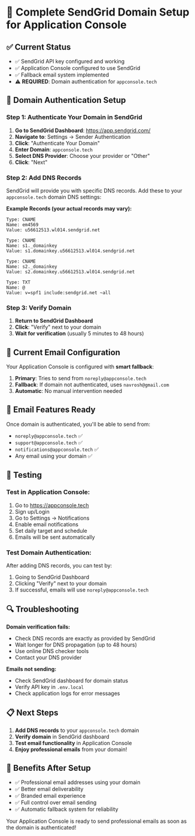 # 🚀 Complete SendGrid Domain Setup for Application Console

## ✅ Current Status
- ✅ SendGrid API key configured and working
- ✅ Application Console configured to use SendGrid
- ✅ Fallback email system implemented
- ⚠️ **REQUIRED**: Domain authentication for `appconsole.tech`

## 🔧 Domain Authentication Setup

### Step 1: Authenticate Your Domain in SendGrid

1. **Go to SendGrid Dashboard**: https://app.sendgrid.com/
2. **Navigate to**: Settings → Sender Authentication
3. **Click**: "Authenticate Your Domain"
4. **Enter Domain**: `appconsole.tech`
5. **Select DNS Provider**: Choose your provider or "Other"
6. **Click**: "Next"

### Step 2: Add DNS Records

SendGrid will provide you with specific DNS records. Add these to your `appconsole.tech` domain DNS settings:

**Example Records (your actual records may vary):**
```
Type: CNAME
Name: em4569
Value: u56612513.wl014.sendgrid.net

Type: CNAME  
Name: s1._domainkey
Value: s1.domainkey.u56612513.wl014.sendgrid.net

Type: CNAME
Name: s2._domainkey  
Value: s2.domainkey.u56612513.wl014.sendgrid.net

Type: TXT
Name: @
Value: v=spf1 include:sendgrid.net ~all
```

### Step 3: Verify Domain

1. **Return to SendGrid Dashboard**
2. **Click**: "Verify" next to your domain
3. **Wait for verification** (usually 5 minutes to 48 hours)

## 🎯 Current Email Configuration

Your Application Console is configured with **smart fallback**:

1. **Primary**: Tries to send from `noreply@appconsole.tech`
2. **Fallback**: If domain not authenticated, uses `navrosh@gmail.com`
3. **Automatic**: No manual intervention needed

## 📧 Email Features Ready

Once domain is authenticated, you'll be able to send from:
- `noreply@appconsole.tech` ✅
- `support@appconsole.tech` ✅
- `notifications@appconsole.tech` ✅
- Any email using your domain ✅

## 🧪 Testing

### Test in Application Console:
1. Go to https://appconsole.tech
2. Sign up/Login
3. Go to Settings → Notifications
4. Enable email notifications
5. Set daily target and schedule
6. Emails will be sent automatically

### Test Domain Authentication:
After adding DNS records, you can test by:
1. Going to SendGrid Dashboard
2. Clicking "Verify" next to your domain
3. If successful, emails will use `noreply@appconsole.tech`

## 🔍 Troubleshooting

**Domain verification fails:**
- Check DNS records are exactly as provided by SendGrid
- Wait longer for DNS propagation (up to 48 hours)
- Use online DNS checker tools
- Contact your DNS provider

**Emails not sending:**
- Check SendGrid dashboard for domain status
- Verify API key in `.env.local`
- Check application logs for error messages

## 📋 Next Steps

1. **Add DNS records** to your `appconsole.tech` domain
2. **Verify domain** in SendGrid dashboard
3. **Test email functionality** in Application Console
4. **Enjoy professional emails** from your domain!

## 🎉 Benefits After Setup

- ✅ Professional email addresses using your domain
- ✅ Better email deliverability
- ✅ Branded email experience
- ✅ Full control over email sending
- ✅ Automatic fallback system for reliability

Your Application Console is ready to send professional emails as soon as the domain is authenticated!
